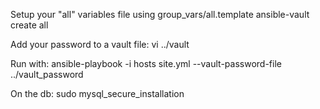 Setup your "all" variables file using group\_vars/all.template
ansible-vault create all

Add your password to a vault file:
vi ../vault

Run with:
ansible-playbook -i hosts site.yml --vault-password-file ../vault\_password

On the db:
sudo mysql\_secure\_installation
